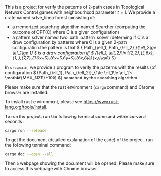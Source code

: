 This is a project for verify the patterns of 2-path cases in Topological Network Control games with neighbourhood parameter $t=1$. We provide a crate named solve_linearforest consisting of:
+  a memorized searching algorithm named Searcher (computing the outcome of OPT(C) where C is a given configuration)
+  a pattern solver named two_path_pattern_solver (determing if C is a draw configuration by patterns where C is a given 2-path configuration.the pattern is that  $ \{ Path_{\ell_1},Path_{\ell_2} \}_{\ell_2\ge \ell_1\ge 1} $ is a draw configuration iff $ \{\ell_1, \ell_2\}\in \{\{2,2\},\{2,6x\},\{1,1\},\{7,7\},\{7,6x+5\},\{6x+5,6y+5\},\{6x,6y\}\}_{x,y\ge1} $)

In `src/main`, we provide a program to verify the patterns with the results (of configuration $ \{Path_{\ell_1}, Path_{\ell_2}\}_{1\le \ell_1\le \ell_2< \mathbf{MAX\_SIZE}=100} $) searched by the searching algorithm.

Please make sure that the rust environment (`cargo` command) and Chrome browser are installed.

To install rust environment, please see https://www.rust-lang.org/tools/install.

To run the project, run the following terminal command within serveral seconds :

```bash
cargo run --release
```

To get the document (detailed explanation of the code) of the project, run the following terminal command:

```bash
cargo doc --open --all
```

Then a webpage showing the document will be opened. Please make sure to access this webpage with Chrome browser.
